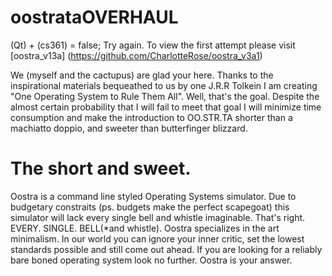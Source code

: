 # oostrataOVERHAUL
(Qt) + (cs361) = false; Try again. To view the first attempt please visit [oostra_v13a] (https://github.com/CharlotteRose/oostra_v3a1)

We (myself and the cactupus) are glad your here. Thanks to the inspirational materials bequeathed to us by one J.R.R Tolkein I am creating "One Operating System to Rule Them All". Well, that's the goal. Despite the almost certain probability that I will fail to meet that goal I will minimize time consumption and make the introduction to OO.STR.TA shorter than a machiatto doppio, and sweeter than butterfinger blizzard.

<h1>The short and sweet.</h1> 
Oostra is a command line styled Operating Systems simulator. Due to budgetary constraits (ps. budgets make the perfect scapegoat) this simulator will lack every single bell and whistle imaginable. That's right. EVERY. SINGLE. BELL(*and whistle). Oostra specializes in the art minimalism. In our world you can ignore your inner critic, set the lowest standards possible and still come out ahead. If you are looking for a reliably bare boned operating system look no further. Oostra is your answer. 
